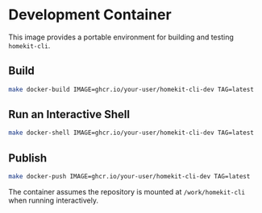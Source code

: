 # Development Container

This image provides a portable environment for building and testing `homekit-cli`.

## Build

```bash
make docker-build IMAGE=ghcr.io/your-user/homekit-cli-dev TAG=latest
```

## Run an Interactive Shell

```bash
make docker-shell IMAGE=ghcr.io/your-user/homekit-cli-dev TAG=latest
```

## Publish

```bash
make docker-push IMAGE=ghcr.io/your-user/homekit-cli-dev TAG=latest
```

The container assumes the repository is mounted at `/work/homekit-cli` when running interactively.
